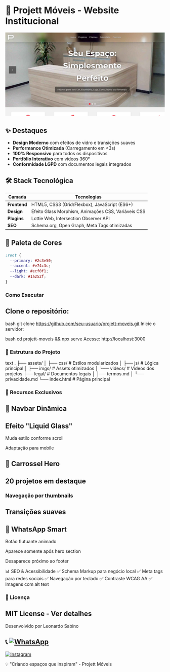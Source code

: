# 🚀 Projett Móveis - Website Institucional

![Banner do Projeto](assets/imgs/og-image.jpg)

## ✨ Destaques

- **Design Moderno** com efeitos de vidro e transições suaves
- **Performance Otimizada** (Carregamento em <3s)
- **100% Responsivo** para todos os dispositivos
- **Portfólio Interativo** com vídeos 360°
- **Conformidade LGPD** com documentos legais integrados

## 🛠 Stack Tecnológica

| Camada       | Tecnologias                                         |
| ------------ | --------------------------------------------------- |
| **Frontend** | HTML5, CSS3 (Grid/Flexbox), JavaScript (ES6+)       |
| **Design**   | Efeito Glass Morphism, Animações CSS, Variáveis CSS |
| **Plugins**  | Lottie Web, Intersection Observer API               |
| **SEO**      | Schema.org, Open Graph, Meta Tags otimizadas        |

## 🎨 Paleta de Cores

```css
:root {
  --primary: #2c3e50;
  --accent: #e74c3c;
  --light: #ecf0f1;
  --dark: #1a252f;
}
```

### Como Executar

## Clone o repositório:

bash
git clone https://github.com/seu-usuario/projett-moveis.git
Inicie o servidor:

bash
cd projett-moveis && npx serve
Acesse:
http://localhost:3000

### 📂 Estrutura do Projeto

text
.
├── assets/
│ ├── css/ # Estilos modularizados
│ ├── js/ # Lógica principal
│ ├── imgs/ # Assets otimizados
│ └── videos/ # Vídeos dos projetos
├── legal/ # Documentos legais
│ ├── termos.md
│ └── privacidade.md
└── index.html # Página principal

### 🌈 Recursos Exclusivos

## 🧊 Navbar Dinâmica

## Efeito "Liquid Glass"

Muda estilo conforme scroll

Adaptação para mobile

## 🎥 Carrossel Hero

## 20 projetos em destaque

### Navegação por thumbnails

## Transições suaves

## 📱 WhatsApp Smart

Botão flutuante animado

Aparece somente após hero section

Desaparece próximo ao footer

📊 SEO & Acessibilidade
✅ Schema Markup para negócio local
✅ Meta tags para redes sociais
✅ Navegação por teclado
✅ Contraste WCAG AA
✅ Imagens com alt text

### 📜 Licença

## MIT License - Ver detalhes

Desenvolvido por Leonardo Sabino

## 📞 [![WhatsApp](https://img.shields.io/badge/WhatsApp-25D366?style=for-the-badge&logo=whatsapp&logoColor=white)](https://wa.me/5584921483009)

[![Instagram](https://img.shields.io/badge/Instagram-E4405F?style=for-the-badge&logo=instagram&logoColor=white)](https://www.instagram.com/leonardocsabino/)

<!--
Alt text: Instagram badge featuring the Instagram logo in white on a pink and orange background, displaying the word Instagram in bold white text. The badge has a friendly and inviting tone, designed to encourage visitors to connect on social media.
-->

💡 "Criando espaços que inspiram" - Projett Móveis
